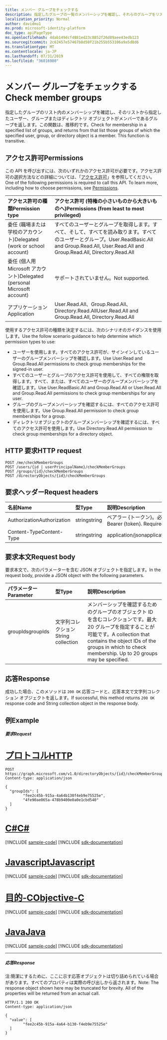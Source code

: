 ```yaml
---
title: メンバー グループをチェックする
description: 指定したグループの一覧のメンバーシップを確認し、それらのグループをリストから返します。
localization_priority: Normal
author: davidmu1
ms.prod: microsoft-identity-platform
doc_type: apiPageType
ms.openlocfilehash: 4dab149dcf4881ed23c8852f26d89aee43edb123
ms.sourcegitcommit: 2c62457e57467b8d50f21b255b553106a9a5d8d6
ms.translationtype: MT
ms.contentlocale: ja-JP
ms.lasthandoff: 07/31/2019
ms.locfileid: "36016980"
---
```

# <a name="check-member-groups"></a><span data-ttu-id="5ea6c-103">メンバー グループをチェックする</span><span class="sxs-lookup"><span data-stu-id="5ea6c-103">Check member groups</span></span>

<span data-ttu-id="5ea6c-p101">指定したグループのリスト内のメンバーシップを確認し、そのリストから指定したユーザー、グループまたはディレクトリ オブジェクトがメンバーであるグループを返します。この関数は、推移的です。</span><span class="sxs-lookup"><span data-stu-id="5ea6c-p101">Check for membership in a specified list of groups, and returns from that list those groups of which the specified user, group, or directory object is a member. This function is transitive.</span></span>

## <a name="permissions"></a><span data-ttu-id="5ea6c-106">アクセス許可</span><span class="sxs-lookup"><span data-stu-id="5ea6c-106">Permissions</span></span>
<span data-ttu-id="5ea6c-p102">この API を呼び出すには、次のいずれかのアクセス許可が必要です。アクセス許可の選択方法などの詳細については、「[アクセス許可](/graph/permissions-reference)」を参照してください。</span><span class="sxs-lookup"><span data-stu-id="5ea6c-p102">One of the following permissions is required to call this API. To learn more, including how to choose permissions, see [Permissions](/graph/permissions-reference).</span></span>

|<span data-ttu-id="5ea6c-109">アクセス許可の種類</span><span class="sxs-lookup"><span data-stu-id="5ea6c-109">Permission type</span></span>      | <span data-ttu-id="5ea6c-110">アクセス許可 (特権の小さいものから大きいものへ)</span><span class="sxs-lookup"><span data-stu-id="5ea6c-110">Permissions (from least to most privileged)</span></span>              |
|:--------------------|:---------------------------------------------------------|
|<span data-ttu-id="5ea6c-111">委任 (職場または学校のアカウント)</span><span class="sxs-lookup"><span data-stu-id="5ea6c-111">Delegated (work or school account)</span></span> | <span data-ttu-id="5ea6c-112">すべてのユーザーとグループを取得します。すべて、そして、すべてを読み取ります。すべてのユーザーとグループ。</span><span class="sxs-lookup"><span data-stu-id="5ea6c-112">User.ReadBasic.All and Group.Read.All, User.Read.All and Group.Read.All, Directory.Read.All</span></span>    |
|<span data-ttu-id="5ea6c-113">委任 (個人用 Microsoft アカウント)</span><span class="sxs-lookup"><span data-stu-id="5ea6c-113">Delegated (personal Microsoft account)</span></span> | <span data-ttu-id="5ea6c-114">サポートされていません。</span><span class="sxs-lookup"><span data-stu-id="5ea6c-114">Not supported.</span></span>    |
|<span data-ttu-id="5ea6c-115">アプリケーション</span><span class="sxs-lookup"><span data-stu-id="5ea6c-115">Application</span></span> | <span data-ttu-id="5ea6c-116">User.Read.All、Group.Read.All、Directory.Read.All</span><span class="sxs-lookup"><span data-stu-id="5ea6c-116">User.Read.All and Group.Read.All, Directory.Read.All</span></span> |

<span data-ttu-id="5ea6c-117">使用するアクセス許可の種類を決定するには、次のシナリオのガイダンスを使用します。</span><span class="sxs-lookup"><span data-stu-id="5ea6c-117">Use the follow scenario guidance to help determine which permission types to use:</span></span>
- <span data-ttu-id="5ea6c-118">ユーザーを使用します。すべてのアクセス許可が、サインインしているユーザーのグループメンバーシップを確認します。</span><span class="sxs-lookup"><span data-stu-id="5ea6c-118">Use User.Read and Group.Read.All permissions to check group memberships for the signed-in user.</span></span>
- <span data-ttu-id="5ea6c-119">すべてのユーザーとグループのアクセス許可を使用して、すべての権限を取得します。すべて、または、すべてのユーザーのグループメンバーシップを確認します。</span><span class="sxs-lookup"><span data-stu-id="5ea6c-119">Use User.ReadBasic.All and Group.Read.All or User.Read.All and Group.Read.All permissions to check group memberships for any user.</span></span>
- <span data-ttu-id="5ea6c-120">グループのグループメンバーシップを確認するには、すべてのアクセス許可を使用します。</span><span class="sxs-lookup"><span data-stu-id="5ea6c-120">Use Group.Read.All permission to check group memberships for a group.</span></span>
- <span data-ttu-id="5ea6c-121">ディレクトリオブジェクトのグループメンバーシップを確認するには、すべてのアクセス許可を使用します。</span><span class="sxs-lookup"><span data-stu-id="5ea6c-121">Use Directory.Read.All permission to check group memberships for a directory object.</span></span>

## <a name="http-request"></a><span data-ttu-id="5ea6c-122">HTTP 要求</span><span class="sxs-lookup"><span data-stu-id="5ea6c-122">HTTP request</span></span>
<!-- { "blockType": "ignored" } -->
```http
POST /me/checkMemberGroups
POST /users/{id | userPrincipalName}/checkMemberGroups
POST /groups/{id}/checkMemberGroups
POST /directoryObjects/{id}/checkMemberGroups
```
## <a name="request-headers"></a><span data-ttu-id="5ea6c-123">要求ヘッダー</span><span class="sxs-lookup"><span data-stu-id="5ea6c-123">Request headers</span></span>
| <span data-ttu-id="5ea6c-124">名前</span><span class="sxs-lookup"><span data-stu-id="5ea6c-124">Name</span></span>       | <span data-ttu-id="5ea6c-125">型</span><span class="sxs-lookup"><span data-stu-id="5ea6c-125">Type</span></span> | <span data-ttu-id="5ea6c-126">説明</span><span class="sxs-lookup"><span data-stu-id="5ea6c-126">Description</span></span>|
|:---------------|:--------|:----------|
| <span data-ttu-id="5ea6c-127">Authorization</span><span class="sxs-lookup"><span data-stu-id="5ea6c-127">Authorization</span></span>  | <span data-ttu-id="5ea6c-128">string</span><span class="sxs-lookup"><span data-stu-id="5ea6c-128">string</span></span>  | <span data-ttu-id="5ea6c-p103">ベアラー {トークン}。必須。</span><span class="sxs-lookup"><span data-stu-id="5ea6c-p103">Bearer {token}. Required.</span></span> |
| <span data-ttu-id="5ea6c-131">Content-Type</span><span class="sxs-lookup"><span data-stu-id="5ea6c-131">Content-Type</span></span>  | <span data-ttu-id="5ea6c-132">string</span><span class="sxs-lookup"><span data-stu-id="5ea6c-132">string</span></span> | <span data-ttu-id="5ea6c-133">application/json</span><span class="sxs-lookup"><span data-stu-id="5ea6c-133">application/json</span></span>  |

## <a name="request-body"></a><span data-ttu-id="5ea6c-134">要求本文</span><span class="sxs-lookup"><span data-stu-id="5ea6c-134">Request body</span></span>
<span data-ttu-id="5ea6c-135">要求本文で、次のパラメーターを含む JSON オブジェクトを指定します。</span><span class="sxs-lookup"><span data-stu-id="5ea6c-135">In the request body, provide a JSON object with the following parameters.</span></span>

| <span data-ttu-id="5ea6c-136">パラメーター</span><span class="sxs-lookup"><span data-stu-id="5ea6c-136">Parameter</span></span>    | <span data-ttu-id="5ea6c-137">型</span><span class="sxs-lookup"><span data-stu-id="5ea6c-137">Type</span></span>   |<span data-ttu-id="5ea6c-138">説明</span><span class="sxs-lookup"><span data-stu-id="5ea6c-138">Description</span></span>|
|:---------------|:--------|:----------|
|<span data-ttu-id="5ea6c-139">groupIds</span><span class="sxs-lookup"><span data-stu-id="5ea6c-139">groupIds</span></span>|<span data-ttu-id="5ea6c-140">文字列コレクション</span><span class="sxs-lookup"><span data-stu-id="5ea6c-140">String collection</span></span>|<span data-ttu-id="5ea6c-p104">メンバーシップを確認するためのグループのオブジェクト ID を含むコレクションです。最大 20 グループを指定することが可能です。</span><span class="sxs-lookup"><span data-stu-id="5ea6c-p104">A collection that contains the object IDs of the groups in which to check membership. Up to 20 groups may be specified.</span></span>|

## <a name="response"></a><span data-ttu-id="5ea6c-143">応答</span><span class="sxs-lookup"><span data-stu-id="5ea6c-143">Response</span></span>

<span data-ttu-id="5ea6c-144">成功した場合、このメソッドは `200 OK` 応答コードと、応答本文で文字列コレクション オブジェクトを返します。</span><span class="sxs-lookup"><span data-stu-id="5ea6c-144">If successful, this method returns `200 OK` response code and String collection object in the response body.</span></span>

## <a name="example"></a><span data-ttu-id="5ea6c-145">例</span><span class="sxs-lookup"><span data-stu-id="5ea6c-145">Example</span></span>

##### <a name="request"></a><span data-ttu-id="5ea6c-146">要求</span><span class="sxs-lookup"><span data-stu-id="5ea6c-146">Request</span></span>


# <a name="httptabhttp"></a>[<span data-ttu-id="5ea6c-147">プロトコル</span><span class="sxs-lookup"><span data-stu-id="5ea6c-147">HTTP</span></span>](#tab/http)
<!-- {
  "blockType": "request",
  "name": "directoryobject_checkmembergroups"
}-->
```http
POST https://graph.microsoft.com/v1.0/directoryObjects/{id}/checkMemberGroups
Content-type: application/json

{
  "groupIds": [
        "fee2c45b-915a-4a64b130f4eb9e75525e",
        "4fe90ae065a-478b9400e0a0e1cbd540"
  ]
}
```
# <a name="ctabcsharp"></a>[<span data-ttu-id="5ea6c-148">C#</span><span class="sxs-lookup"><span data-stu-id="5ea6c-148">C#</span></span>](#tab/csharp)
[!INCLUDE [sample-code](../includes/snippets/csharp/directoryobject-checkmembergroups-csharp-snippets.md)]
[!INCLUDE [sdk-documentation](../includes/snippets/snippets-sdk-documentation-link.md)]

# <a name="javascripttabjavascript"></a>[<span data-ttu-id="5ea6c-149">Javascript</span><span class="sxs-lookup"><span data-stu-id="5ea6c-149">Javascript</span></span>](#tab/javascript)
[!INCLUDE [sample-code](../includes/snippets/javascript/directoryobject-checkmembergroups-javascript-snippets.md)]
[!INCLUDE [sdk-documentation](../includes/snippets/snippets-sdk-documentation-link.md)]

# <a name="objective-ctabobjc"></a>[<span data-ttu-id="5ea6c-150">目的-C</span><span class="sxs-lookup"><span data-stu-id="5ea6c-150">Objective-C</span></span>](#tab/objc)
[!INCLUDE [sample-code](../includes/snippets/objc/directoryobject-checkmembergroups-objc-snippets.md)]
[!INCLUDE [sdk-documentation](../includes/snippets/snippets-sdk-documentation-link.md)]

# <a name="javatabjava"></a>[<span data-ttu-id="5ea6c-151">Java</span><span class="sxs-lookup"><span data-stu-id="5ea6c-151">Java</span></span>](#tab/java)
[!INCLUDE [sample-code](../includes/snippets/java/directoryobject-checkmembergroups-java-snippets.md)]
[!INCLUDE [sdk-documentation](../includes/snippets/snippets-sdk-documentation-link.md)]

---


##### <a name="response"></a><span data-ttu-id="5ea6c-152">応答</span><span class="sxs-lookup"><span data-stu-id="5ea6c-152">Response</span></span>
<span data-ttu-id="5ea6c-p105">注:簡潔にするために、ここに示す応答オブジェクトは切り詰められている場合があります。すべてのプロパティは実際の呼び出しから返されます。</span><span class="sxs-lookup"><span data-stu-id="5ea6c-p105">Note: The response object shown here may be truncated for brevity. All of the properties will be returned from an actual call.</span></span>
<!-- {
  "blockType": "response",
  "truncated": true,
  "@odata.type": "string",
  "isCollection": true
} -->
```http
HTTP/1.1 200 OK
Content-type: application/json

{
  "value": [
        "fee2c45b-915a-4a64-b130-f4eb9e75525e"
  ]
}
```

<!-- uuid: 8fcb5dbc-d5aa-4681-8e31-b001d5168d79
2015-10-25 14:57:30 UTC -->
<!-- {
  "type": "#page.annotation",
  "description": "directoryObject: checkMemberGroups",
  "keywords": "",
  "section": "documentation",
  "tocPath": "",
  "suppressions": [
  ]
}-->
